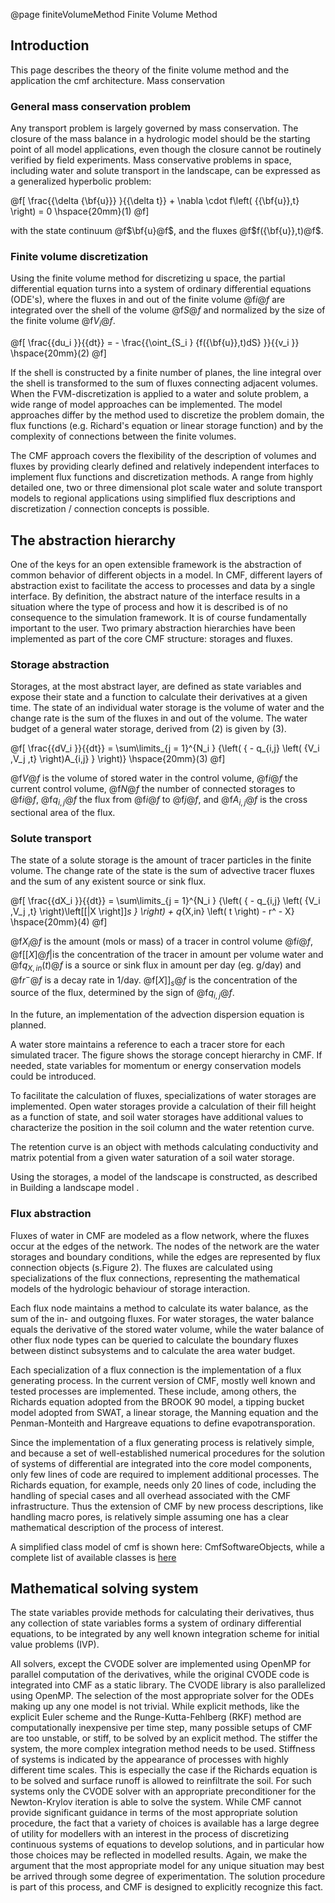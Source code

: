 @page finiteVolumeMethod Finite Volume Method

## Introduction

This page describes the theory of the finite volume method and the
application the cmf architecture. Mass conservation

### General mass conservation problem

Any transport problem is largely governed by mass conservation. The
closure of the mass balance in a hydrologic model should be the starting
point of all model applications, even though the closure cannot be
routinely verified by field experiments. Mass conservative problems in
space, including water and solute transport in the landscape, can be
expressed as a generalized hyperbolic problem:


@f[
\frac{{\delta {\bf{u}}}
}{{\delta t}} + \nabla \cdot f\left( {{\bf{u}},t} \right) = 0 \hspace{20mm}(1)
@f]

with the state continuum @f$\bf{u}@f$, and the fluxes
@f$f({\bf{u}},t)@f$.

### Finite volume discretization 

Using the finite volume method for discretizing u space, the partial
differential equation turns into a system of ordinary differential
equations (ODE's), where the fluxes in and out of the finite volume
@f$i@f$ are integrated over the shell of the volume @f$S@f$ and
normalized by the size of the finite volume @f$V_i@f$.


@f[
 \frac{{du_i }}{{dt}} = - \frac{{\oint_{S_i } {f({\bf{u}},t)dS} }}{{v_i }} \hspace{20mm}(2) 
@f]

If the shell is constructed by a finite number of planes, the line
integral over the shell is transformed to the sum of fluxes connecting
adjacent volumes. When the FVM-discretization is applied to a water and
solute problem, a wide range of model approaches can be implemented. The
model approaches differ by the method used to discretize the problem
domain, the flux functions (e.g. Richard's equation or linear storage
function) and by the complexity of connections between the finite
volumes.

The CMF approach covers the flexibility of the description of volumes
and fluxes by providing clearly defined and relatively independent
interfaces to implement flux functions and discretization methods. A
range from highly detailed one, two or three dimensional plot scale
water and solute transport models to regional applications using
simplified flux descriptions and discretization / connection concepts is
possible.

## The abstraction hierarchy

One of the keys for an open extensible framework is the abstraction of
common behavior of different objects in a model. In CMF, different
layers of abstraction exist to facilitate the access to processes and
data by a single interface. By definition, the abstract nature of the
interface results in a situation where the type of process and how it is
described is of no consequence to the simulation framework. It is of
course fundamentally important to the user. Two primary abstraction
hierarchies have been implemented as part of the core CMF structure:
storages and fluxes.

### Storage abstraction

Storages, at the most abstract layer, are defined as state variables and
expose their state and a function to calculate their derivatives at a
given time. The state of an individual water storage is the volume of
water and the change rate is the sum of the fluxes in and out of the
volume. The water budget of a general water storage, derived from (2) is
given by (3).


@f[
 \frac{{dV_i }}{{dt}} = \sum\limits_{j = 1}^{N_i } {\left( { - q_{i,j} \left( {V_i ,V_j ,t} \right)A_{i,j} } \right)}  \hspace{20mm}(3)
@f]

@f$V@f$ is the volume of stored water in the control volume, @f$i@f$
the current control volume, @f$N@f$ the number of connected storages
to @f$i@f$, @f$q_{i,j}@f$ the flux from @f$i@f$ to @f$j@f$, and
@f$A_{i,j}@f$ is the cross sectional area of the flux.

### Solute transport

The state of a solute storage is the amount of tracer particles in the
finite volume. The change rate of the state is the sum of advective
tracer fluxes and the sum of any existent source or sink flux.


@f[
 \frac{{dX_i }}{{dt}} = \sum\limits_{j = 1}^{N_i } {\left( { - q_{i,j} \left( {V_i ,V_j ,t} \right)\left[[|X \right]]_s } \right) + q_{X,in} \left( t \right) - r^ - X}  \hspace{20mm}(4)
@f]

@f$X_i@f$ is the amount (mols or mass) of a tracer in control volume
@f$i@f$, @f$[[X]@f$|is the concentration of the tracer in amount per
volume water and @f$q_{X,in}(t)@f$ is a source or sink flux in amount
per day (eg. g/day) and @f$r^-@f$ is a decay rate in 1/day.
@f$[X]]_s@f$ is the concentration of the source of the flux,
determined by the sign of @f$q_{i,j}@f$.

In the future, an implementation of the advection dispersion equation is
planned.

A water store maintains a reference to each a tracer store for each
simulated tracer. The figure shows the storage concept hierarchy in CMF.
If needed, state variables for momentum or energy conservation models
could be introduced.

To facilitate the calculation of fluxes, specializations of water
storages are implemented. Open water storages provide a calculation of
their fill height as a function of state, and soil water storages have
additional values to characterize the position in the soil column and
the water retention curve.

The retention curve is an object with methods calculating conductivity
and matrix potential from a given water saturation of a soil water
storage.

Using the storages, a model of the landscape is constructed, as
described in Building a landscape model .

### Flux abstraction

Fluxes of water in CMF are modeled as a flow network, where the fluxes
occur at the edges of the network. The nodes of the network are the
water storages and boundary conditions, while the edges are represented
by flux connection objects (s.Figure 2). The fluxes are calculated using
specializations of the flux connections, representing the mathematical
models of the hydrologic behaviour of storage interaction.

Each flux node maintains a method to calculate its water balance, as the
sum of the in- and outgoing fluxes. For water storages, the water
balance equals the derivative of the stored water volume, while the
water balance of other flux node types can be queried to calculate the
boundary fluxes between distinct subsystems and to calculate the area
water budget.

Each specialization of a flux connection is the implementation of a flux
generating process. In the current version of CMF, mostly well known and
tested processes are implemented. These include, among others, the
Richards equation adopted from the BROOK 90 model, a tipping bucket
model adopted from SWAT, a linear storage, the Manning equation and the
Penman-Monteith and Hargreave equations to define evapotransporation.

Since the implementation of a flux generating process is relatively
simple, and because a set of well-established numerical procedures for
the solution of systems of differential are integrated into the core
model components, only few lines of code are required to implement
additional processes. The Richards equation, for example, needs only 20
lines of code, including the handling of special cases and all overhead
associated with the CMF infrastructure. Thus the extension of CMF by new
process descriptions, like handling macro pores, is relatively simple
assuming one has a clear mathematical description of the process of
interest.

A simplified class model of cmf is shown here: CmfSoftwareObjects, while
a complete list of available classes is
[here](htdocs:doxygen/inherits.html)

## Mathematical solving system

The state variables provide methods for calculating their derivatives,
thus any collection of state variables forms a system of ordinary
differential equations, to be integrated by any well known integration
scheme for initial value problems (IVP).

All solvers, except the CVODE solver are implemented using OpenMP for
parallel computation of the derivatives, while the original CVODE code
is integrated into CMF as a static library. The CVODE library is also
parallelized using OpenMP. The selection of the most appropriate solver
for the ODEs making up any one model is not trivial. While explicit
methods, like the explicit Euler scheme and the Runge-Kutta-Fehlberg
(RKF) method are computationally inexpensive per time step, many
possible setups of CMF are too unstable, or stiff, to be solved by an
explicit method. The stiffer the system, the more complex integration
method needs to be used. Stiffness of systems is indicated by the
appearance of processes with highly different time scales. This is
especially the case if the Richards equation is to be solved and surface
runoff is allowed to reinfiltrate the soil. For such systems only the
CVODE solver with an appropriate preconditioner for the Newton-Krylov
iteration is able to solve the system. While CMF cannot provide
significant guidance in terms of the most appropriate solution
procedure, the fact that a variety of choices is available has a large
degree of utility for modellers with an interest in the process of
discretizing continuous systems of equations to develop solutions, and
in particular how those choices may be reflected in modelled results.
Again, we make the argument that the most appropriate model for any
unique situation may best be arrived through some degree of
experimentation. The solution procedure is part of this process, and CMF
is designed to explicitly recognize this fact.


